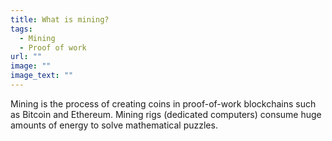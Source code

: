 ```yaml
---
title: What is mining?
tags:
  - Mining
  - Proof of work
url: ""
image: ""
image_text: ""
---
```



Mining is the process of creating coins in proof-of-work blockchains such as Bitcoin and Ethereum. Mining rigs (dedicated computers) consume huge amounts of energy to solve mathematical puzzles.
